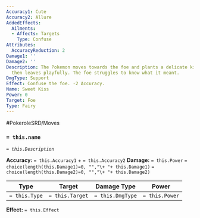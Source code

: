 ```yaml
---
Accuracy1: Cute
Accuracy2: Allure
AddedEffects:
  Ailments:
  - Affects: Targets
    Type: Confuse
Attributes:
  AccuracyReduction: 2
Damage1: ''
Damage2: ''
Description: The Pokemon moves towards the foe and plants a delicate kiss on its cheek,
  then leaves playfully. The foe struggles to know what it meant.
DmgType: Support
Effect: Confuse the foe. -2 Accuracy.
Name: Sweet Kiss
Power: 0
Target: Foe
Type: Fairy
---
```


#PokeroleSRD/Moves

### `= this.name` 
*`= this.Description`*

**Accuracy:** `= this.Accuracy1` + `= this.Accuracy2`
**Damage:** `= this.Power` `= choice(length(this.Damage1)=0, "","\+ "+ this.Damage1)` `= choice(length(this.Damage2)=0, "","\+ "+ this.Damage2)`

| Type          | Target          | Damage Type          | Power          |
| ------------- | --------------- | ---------------- | -------------- |
| `= this.Type` | `= this.Target` | `= this.DmgType` | `= this.Power` | 

**Effect:** `= this.Effect`
